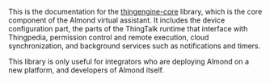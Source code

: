 This is the documentation for the [thingengine-core](https://npmjs.com/thingengine-core) library,
which is the core component of the Almond virtual assistant.
It includes the device configuration part, the parts of the ThingTalk runtime that interface with Thingpedia,
permission control and remote execution, cloud synchronization, and background services such as notifications and timers.

This library is only useful for integrators who are deploying Almond on a new platform, and
developers of Almond itself. 
